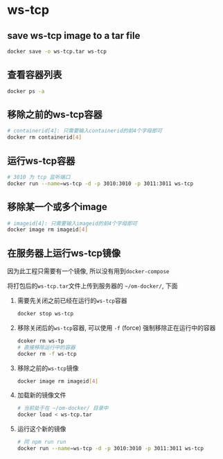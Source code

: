 # ws-tcp

## save ws-tcp image to a tar file

```bash
docker save -o ws-tcp.tar ws-tcp
```

## 查看容器列表

```bash
docker ps -a
```

## 移除之前的ws-tcp容器

```bash
# containerid[4]: 只需要输入containerid的前4个字母即可
docker rm containerid[4]
```

## 运行ws-tcp容器

```bash
# 3010 为 tcp 监听端口
docker run --name=ws-tcp -d -p 3010:3010 -p 3011:3011 ws-tcp
```

## 移除某一个或多个image

```bash
# imageid[4]: 只需要输入imageid的前4个字母即可
docker image rm imageid[4]
```

## 在服务器上运行ws-tcp镜像

因为此工程只需要有一个镜像, 所以没有用到`docker-compose`

将打包后的`ws-tcp.tar`文件上传到服务器的 `~/om-docker/`, 下面

1. 需要先关闭之前已经在运行的`ws-tcp`容器
    ```bash
    docker stop ws-tcp
    ```
2. 移除关闭后的`ws-tcp`容器, 可以使用 `-f` (force) 强制移除正在运行中的容器
    ```bash
    dcoker rm ws-tp
    # 直接移除运行中的容器
    docker rm -f ws-tcp
    ```
3. 移除之前的`ws-tcp`镜像
   ```bash
   docker image rm imageid[4]
   ```
4. 加载新的镜像文件
   ```bash
   # 当前处于在 ~/om-docker/ 目录中
   docker load < ws-tcp.tar
   ```
5. 运行这个新的镜像
    ```bash
    # 同 npm run run
    docker run --name=ws-tcp -d -p 3010:3010 -p 3011:3011 ws-tcp
    ```



